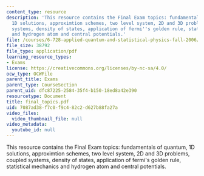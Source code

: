 ```yaml
---
content_type: resource
description: 'This resource contains the Final Exam topics: fundamentals of quantum,
  1D solutions, approximtion schemes, two level system, 2D and 3D problems, coupled
  systems, density of states, application of fermi''s golden rule, statistical mechanics
  and hydrogen atom and central potentials.'
file: /courses/6-728-applied-quantum-and-statistical-physics-fall-2006/7087ad38f7c0f9c482c2d627b88fa27a_final_topics.pdf
file_size: 38792
file_type: application/pdf
learning_resource_types:
- Exams
license: https://creativecommons.org/licenses/by-nc-sa/4.0/
ocw_type: OCWFile
parent_title: Exams
parent_type: CourseSection
parent_uid: dfc87225-2584-35f4-b150-18ed8a42e390
resourcetype: Document
title: final_topics.pdf
uid: 7087ad38-f7c0-f9c4-82c2-d627b88fa27a
video_files:
  video_thumbnail_file: null
video_metadata:
  youtube_id: null
---
```

This resource contains the Final Exam topics: fundamentals of quantum, 1D solutions, approximtion schemes, two level system, 2D and 3D problems, coupled systems, density of states, application of fermi's golden rule, statistical mechanics and hydrogen atom and central potentials.